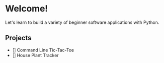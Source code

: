 # Welcome!
Let's learn to build a variety of beginner software applications with Python.

## Projects
- [] Command Line Tic-Tac-Toe
- [] House Plant Tracker

